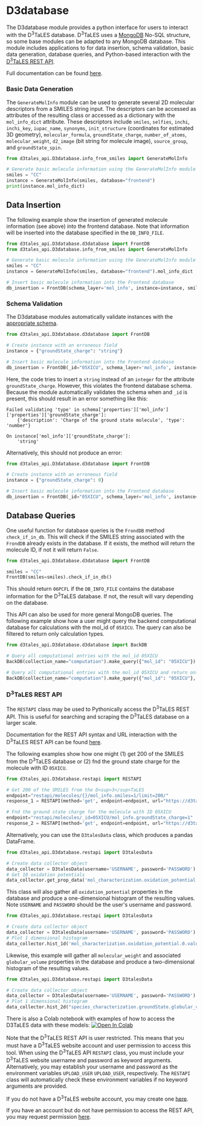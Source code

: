 # D3database

The D3database module provides a python interface for users to interact with the D<sup>3</sup>TaLES
database. D<sup>3</sup>TaLES uses a [MongoDB](https://www.mongodb.com/) No-SQL structure, so some  base modules can be adapted to any MongoDB database. This module includes applications to
for data insertion, schema validation, basic data generation, database queries, and 
Python-based interaction with the [D<sup>3</sup>TaLES REST API](https://d3tales.as.uky.edu/docs/restapi.html). 

Full documentation can be found [here](d3tales_api.D3database.html).

### Basic Data Generation

The `GenerateMolInfo` module can be used to generate several 2D molecular descriptors 
from a SMILES string input. The descriptors can be accessed as attributes of the resulting
class or accessed as a dictionary with the `mol_info_dict` attribute. These descriptors include
`smiles`, `selfies`, `inchi`, `inchi_key`, `iupac_name`, `synonyms`, `init_structure` (coordinates 
for estimated 3D geometry), `molecular_formula`, `groundState_charge`, `number_of_atoms`, 
`molecular_weight`, `d2_image` (bit string for molecule image), `source_group`, and `groundState_spin`. 

```python
from d3tales_api.D3database.info_from_smiles import GenerateMolInfo

# Generate basic molecule information using the GenerateMolInfo module
smiles = "CC"
instance = GenerateMolInfo(smiles, database="frontend")
print(instance.mol_info_dict)
```
## Data Insertion


The following example show the insertion of generated molecule information (see above)
into the frontend database. Note that information will be inserted into the database 
specified in the `DB_INFO_FILE`. 
```python
from d3tales_api.D3database.d3database import FrontDB
from d3tales_api.D3database.info_from_smiles import GenerateMolInfo

# Generate basic molecule information using the GenerateMolInfo module
smiles = "CC"
instance = GenerateMolInfo(smiles, database="frontend").mol_info_dict

# Insert basic molecule information into the Frontend database
db_insertion = FrontDB(schema_layer='mol_info', instance=instance, smiles=smiles, group="Non-D3TaLES")
```


### Schema Validation

The D3database modules automatically validate instances with the [appropriate schema](https://github.com/D3TaLES/schema). 
```python
from d3tales_api.D3database.d3database import FrontDB

# Create instance with an erroneous field
instance = {"groundState_charge": "string"}

# Insert basic molecule information into the Frontend database
db_insertion = FrontDB(_id="05XICU", schema_layer='mol_info', instance=instance)
```
Here, the code tries to insert a `string` instead of an `integer` for the attribute `groundState_charge`. 
However, this violates the frontend database schema. Because the module automatically validates 
the schema when and `_id` is present, this should result in an error something like this: 
```
Failed validating 'type' in schema['properties']['mol_info']['properties']['groundState_charge']:
    {'description': 'Charge of the ground state molecule', 'type': 'number'}

On instance['mol_info']['groundState_charge']:
    'string'
```
Alternatively, this should not produce an error: 
```python
from d3tales_api.D3database.d3database import FrontDB

# Create instance with an erroneous field
instance = {"groundState_charge": 0}

# Insert basic molecule information into the Frontend database
db_insertion = FrontDB(_id="05XICU", schema_layer='mol_info', instance=instance)

```

## Database Queries

One useful function for database queries is the `FrondDB` method `check_if_in_db`. This 
will check if the SMILES string associated with the `FrondDB` already exists in the database. 
If it exists, the method will return the molecule ID, if not it will return `False`. 
```python
from d3tales_api.D3database.d3database import FrontDB

smiles = "CC"
FrontDB(smiles=smiles).check_if_in_db()
```
This should return `06PCFL` if the `DB_INFO_FILE` contains the database information for the 
D<sup>3</sup>TaLES database. If not, the result will vary depending on the database. 


This API can also be used for more general MongoDB queries. The following example show
how a user might query the backend computational database for calculations with the mol_id
of `05XICU`. The query can also be filtered to return only calculation types. 
```python
from d3tales_api.D3database.d3database import BackDB

# Query all computational entries with the mol_id 05XICU
BackDB(collection_name="computation").make_query({"mol_id": "05XICU"})

# Query all computational entries with the mol_id 05XICU and return only calculation_types
BackDB(collection_name="computation").make_query({"mol_id": "05XICU"}, {"calculation_type": 1})
```

### D<sup>3</sup>TaLES REST API 

The `RESTAPI` class may be used to Pythonically access the D<sup>3</sup>TaLES REST API. This is 
useful for searching and scraping the D<sup>3</sup>TaLES database on a larger scale. 

Documentation for the REST API syntax and URL interaction with the D<sup>3</sup>TaLES REST API can be found
[here](https://d3tales.as.uky.edu/docs/restapi.html). 

The following examples show how one might (1) get 200 of the SMILES from the D<sup>3</sup>TaLES
database or (2) fnd the ground state charge for the molecule with ID `05XICU`.  
```python
from d3tales_api.D3database.restapi import RESTAPI

# Get 200 of the SMILES from the D<sup>3</sup>TaLES
endpoint="restapi/molecules/{}/mol_info.smiles=1/limit=200/"
response_1 = RESTAPI(method='get', endpoint=endpoint, url="https://d3tales.as.uky.edu", return_json=True).response

# Fnd the ground state charge for the molecule with ID 05XICU
endpoint="restapi/molecules/_id=05XICU/mol_info.groundState_charge=1"
response_2 = RESTAPI(method='get', endpoint=endpoint, url="https://d3tales.as.uky.edu", return_json=True).response
```

Alternatively, you can use the `D3talesData` class, which produces a pandas DataFrame. 
```python
from d3tales_api.D3database.restapi import D3talesData

# Create data collector object 
data_collector = D3talesData(username='USERNAME', password='PASSWORD')
# Get 10 oxidation potentials 
data_collector.get_prop_data('mol_characterization.oxidation_potential.0.value', limit=10)
```

This class will also gather all `oxidation_potential` properties in the database and produce a one-dimensional 
histogram of the resulting values. Note `USERNAME` and `PASSWORD` should be the user's username and password. 
```python
from d3tales_api.D3database.restapi import D3talesData

# Create data collector object 
data_collector = D3talesData(username='USERNAME', password='PASSWORD')
# Plot 1 dimensional histogram
data_collector.hist_1d('mol_characterization.oxidation_potential.0.value', min_cutoff=-10, max_cutoff=10)
```
Likewise, this example will gather all `molecular_weight` and associated `globular_volume` properties in the 
database and produce a two-dimensional histogram of the resulting values. 
```python
from d3tales_api.D3database.restapi import D3talesData

# Create data collector object 
data_collector = D3talesData(username='USERNAME', password='PASSWORD')
# Plot 1 dimensional histogram
data_collector.hist_2d("species_characterization.groundState.globular_volume.0.value", "mol_info.molecular_weight")
```

There is also a Colab notebook with examples of how to access the D3TaLES data with these models: 
[![Open In Colab](https://colab.research.google.com/assets/colab-badge.svg)](https://colab.research.google.com/drive/1oK1hOZs0rTpc_SoSFg54qQA5U4Qekqu8?usp=sharing)

Note that the D<sup>3</sup>TaLES REST API is user restricted. This means that you must have a
D<sup>3</sup>TaLES website account and user permission to access this tool. When using the 
D<sup>3</sup>TaLES API `RESTAPI` class, you must include your D<sup>3</sup>TaLES website 
username and password as keyword arguments. Alternatively, you may establish your 
username and password as the environment variables `UPLOAD_USER` `UPLOAD_USER`, respectively. 
The `RESTAPI` class will automatically check these environment variables if no keyword 
arguments are provided. 

If you do not have a D<sup>3</sup>TaLES website account, you may create one 
[here](https://d3tales.as.uky.edu/register/). 

If you have an account but do not have permission to access the REST API, you 
may request permission [here](https://d3tales.as.uky.edu/request-permission/). 